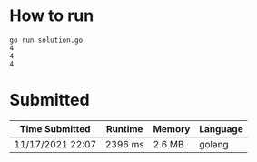 # How to run

```
go run solution.go
4
4
4
```

# Submitted

Time Submitted | Runtime | Memory | Language
-------------- | ------ | ------- | ------ |
11/17/2021 22:07| 2396 ms | 2.6 MB| golang
